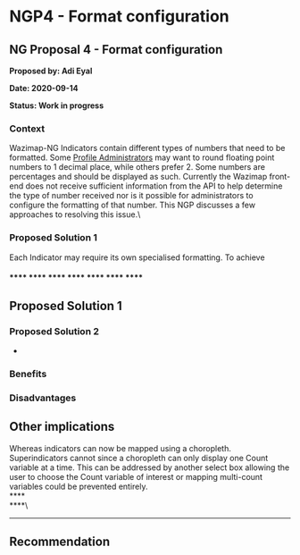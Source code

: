 # NGP4 - Format configuration

## **NG Proposal 4 - Format configuration**

**Proposed by: Adi Eyal**

**Date: 2020-09-14**

**Status: Work in progress**

### **Context**

Wazimap-NG Indicators contain different types of numbers that need to be formatted. Some [Profile Administrators](broken-reference) may want to round floating point numbers to 1 decimal place, while others prefer 2. Some numbers are percentages and should be displayed as such. Currently the Wazimap front-end does not receive sufficient information from the API to help determine the type of number received nor is it possible for administrators to configure the formatting of that number. This NGP discusses a few approaches to resolving this issue.\


### Proposed Solution 1

Each Indicator may require its own specialised formatting. To achieve

#### **** **** **** **** **** **** ****

## **Proposed Solution 1**

### **Proposed Solution 2**

*

### **Benefits**

### **Disadvantages**

## **Other implications**

Whereas indicators can now be mapped using a choropleth. Superindicators cannot since a choropleth can only display one Count variable at a time. This can be addressed by another select box allowing the user to choose the Count variable of interest or mapping multi-count variables could be prevented entirely.\
****\
****\
****

## **Recommendation**
